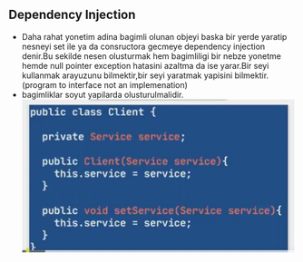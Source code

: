 ## Dependency Injection
- Daha rahat yonetim adina bagimli olunan objeyi baska bir yerde yaratip nesneyi set ile ya da consructora gecmeye dependency injection denir.Bu sekilde nesen olusturmak hem bagimliligi bir nebze yonetme hemde null pointer exception hatasini azaltma da ise yarar.Bir seyi kullanmak arayuzunu bilmektir,bir seyi yaratmak yapisini bilmektir.(program to interface not an implemenation)  
- bagimliklar soyut yapilarda olusturulmalidir.  
![Profile](https://github.com/omerulusoy41/SpringTemelleri/blob/master/ss/DI.jpg)
